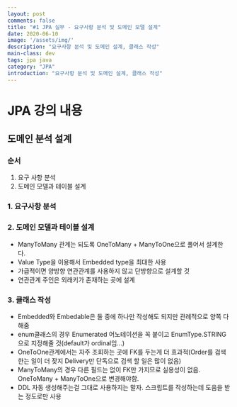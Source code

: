 ```yaml
---
layout: post
comments: false
title: "#1 JPA 실무 - 요구사항 분석 및 도메인 모델 설계"
date: 2020-06-10
image: '/assets/img/'
description: "요구사항 분석 및 도메인 설계, 클래스 작성"
main-class: dev
tags: jpa java
category: "JPA"
introduction: "요구사항 분석 및 도메인 설계, 클래스 작성"
---
```

# JPA 강의 내용
## 도메인 분석 설계
### 순서
1. 요구 사항 분석
2. 도메인 모델과 테이블 설계

### 1. 요구사항 분석
### 2. 도메인 모델과 테이블 설계
- ManyToMany 관계는 되도록 OneToMany + ManyToOne으로 풀어서 설계한다.
- Value Type을 이용해서 Embedded type을 최대한 사용
- 가급적이면 양방향 연관관계를 사용하지 않고 단방향으로 설계할 것
- 연관관계 주인은 외래키가 존재하는 곳에 설계

### 3. 클래스 작성
- Embedded와 Embedable은 둘 중에 하나만 작성해도 되지만 관례적으로 양쪽 다 해줌
- enum클래스의 경우 Enumerated 어노테이션을 꼭 붙이고 EnumType.STRING으로 지정해줄 것(default가 ordinal임...)
- OneToOne관계에서는 자주 조회하는 곳에 FK를 두는게 더 효과적(Order를 검색한는 일이 더 잦지 Delivery만 단독으로 검색 할 일은 많이 없음)
- ManyToMany의 경우 다른 필드는 없이 FK만 가지므로 실용성이 없음. OneToMany + ManyToOne으로 변경해야함.
- DDL 자동 생성해주는걸 그대로 사용하지는 말자. 스크립트를 작성하는데 도움을 받는 정도로만 사용